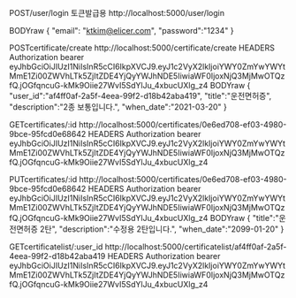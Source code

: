 


POST/user/login 토큰발급용
http://localhost:5000/user/login

BODYraw
{
    "email": "ktkim@elicer.com",
    "password":"1234"
}




POSTcertificate/create
http://localhost:5000/certificate/create
HEADERS
Authorization
bearer eyJhbGciOiJIUzI1NiIsInR5cCI6IkpXVCJ9.eyJ1c2VyX2lkIjoiYWY0ZmYwYWYtMmE1Zi00ZWVhLTk5ZjItZDE4YjQyYWJhNDE5IiwiaWF0IjoxNjQ3MjMwOTQzfQ.jOGfqncuG-kMk9Oiie27WvI5SdYlJu_4xbucUXlg_z4
BODYraw
{
    "user_id":"af4ff0af-2a5f-4eea-99f2-d18b42aba419",
    "title":"운전면허증",
    "description":"2종 보통입니다.",
    "when_date":"2021-03-20"
}



GETcertificates/:id
http://localhost:5000/certificates/0e6ed708-ef03-4980-9bce-95fcd0e68642
HEADERS
Authorization
bearer eyJhbGciOiJIUzI1NiIsInR5cCI6IkpXVCJ9.eyJ1c2VyX2lkIjoiYWY0ZmYwYWYtMmE1Zi00ZWVhLTk5ZjItZDE4YjQyYWJhNDE5IiwiaWF0IjoxNjQ3MjMwOTQzfQ.jOGfqncuG-kMk9Oiie27WvI5SdYlJu_4xbucUXlg_z4





PUTcertificates/:id
http://localhost:5000/certificates/0e6ed708-ef03-4980-9bce-95fcd0e68642
HEADERS
Authorization
bearer eyJhbGciOiJIUzI1NiIsInR5cCI6IkpXVCJ9.eyJ1c2VyX2lkIjoiYWY0ZmYwYWYtMmE1Zi00ZWVhLTk5ZjItZDE4YjQyYWJhNDE5IiwiaWF0IjoxNjQ3MjMwOTQzfQ.jOGfqncuG-kMk9Oiie27WvI5SdYlJu_4xbucUXlg_z4
BODYraw
{
    "title":"운전면허증 2탄",
    "description":"수정용 2탄입니다.",
    "when_date":"2099-01-20"
}




GETcertificatelist/:user_id
http://localhost:5000/certificatelist/af4ff0af-2a5f-4eea-99f2-d18b42aba419
HEADERS
Authorization
bearer eyJhbGciOiJIUzI1NiIsInR5cCI6IkpXVCJ9.eyJ1c2VyX2lkIjoiYWY0ZmYwYWYtMmE1Zi00ZWVhLTk5ZjItZDE4YjQyYWJhNDE5IiwiaWF0IjoxNjQ3MjMwOTQzfQ.jOGfqncuG-kMk9Oiie27WvI5SdYlJu_4xbucUXlg_z4

